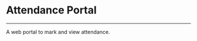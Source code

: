 # Attendance Portal

-------------------------------------

A web portal to mark and view attendance.
